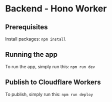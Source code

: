 # Backend - Hono Worker

## Prerequisites

Install packages:
`npm install`

## Running the app

To run the app, simply run this:
`npm run dev`

## Publish to Cloudflare Workers

To publish, simply run this:
`npm run deploy`
